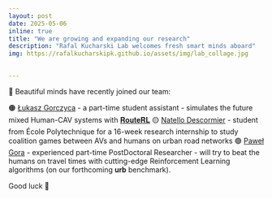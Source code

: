 ```yaml
---
layout: post
date: 2025-05-06
inline: true
title: "We are growing and expanding our research"
description: "Rafal Kucharski Lab welcomes fresh smart minds aboard"
img: https://rafalkucharskipk.github.io/assets/img/lab_collage.jpg

      
---
```


🧠 Beautiful minds have recently joined our team:

🟠 [Łukasz Gorczyca](https://www.rafalkucharskilab.pl/research/lukasz_gorczyca/) - a part-time student assistant - simulates the future mixed Human-CAV systems with [𝐑𝐨𝐮𝐭𝐞𝐑𝐋](https://lnkd.in/decCKCWJ)
🟡 [Natello Descormier](https://www.linkedin.com/in/natello-descormier-777112248/) - student from École Polytechnique for a 16-week research internship to study coalition games between AVs and humans on urban road networks
🟢 [Paweł Gora](https://www.linkedin.com/in/pawelgora/) - experienced part-time PostDoctoral Researcher - will try to beat the humans on travel times with cutting-edge Reinforcement Learning algorithms (on our forthcoming 𝐮𝐫𝐛 benchmark).

Good luck 👊

